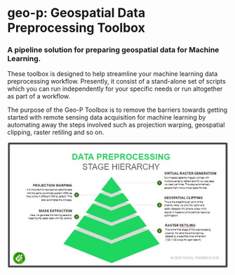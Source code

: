 # geo-p: Geospatial Data Preprocessing Toolbox

### A pipeline solution for preparing geospatial data for Machine Learning.

These toolbox is designed to help streamline your machine learning data preprocessing workflow. Presently, it consist of a stand-alone set of scripts which you can run independently for your specific needs or run altogether as part of a workflow.

The purpose of the Geo-P Toolbox is to remove the barriers towards getting started with remote sensing data acquisition for machine learning by automating away the steps involved such as projection warping, geospatial clipping, raster retiling and so on.


![A Typical Preprocessing Workflow](docs/preprocessing.jpg)